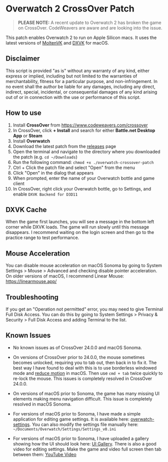 # Overwatch 2 CrossOver Patch

> **PLEASE NOTE:** A recent update to Overwatch 2 has broken the game on CrossOver. CodeWeavers are aware and are looking into the issue.

This patch enables Overwatch 2 to run on Apple Silicon macs. It uses the latest
versions of [MoltenVK](https://github.com/KhronosGroup/MoltenVK "MoltenVK") and
[DXVK](https://github.com/Gcenx/DXVK-macOS "DXVK") for macOS.

## Disclaimer

This script is provided "as is" without any warranty of any kind, either express
or implied, including but not limited to the warranties of merchantability,
fitness for a particular purpose, and non-infringement. In no event shall the
author be liable for any damages, including any direct, indirect, special,
incidental, or consequential damages of any kind arising out of or in connection
with the use or performance of this script.

## How to use

1. Install **CrossOver** from https://www.codeweavers.com/crossover
2. In CrossOver, click **+ Install** and search for either **Battle.net Desktop
   App** or **Steam**
3. Install **Overwatch**
4. Download the latest patch from the
   [releases](https://github.com/Marqasa/overwatch-crossover-patch/releases)
   page
5. Open the terminal and navigate to the directory where you downloaded the
   patch (e.g. `cd ~/Downloads`)
6. Run the following command: `chmod +x ./overwatch-crossover-patch`
7. Ctrl + Click the patch file and select "Open" from the menu
8. Click "Open" in the dialog that appears
9. When prompted, enter the name of your Overwatch bottle and game client
10. In CrossOver, right click your Overwatch bottle, go to Settings, and enable
    `DXVK Backend for D3D11`

## DXVK Cache

When the game first launches, you will see a message in the bottom left corner
while DXVK loads. The game will run slowly until this message disappears. I
recommend waiting on the login screen and then go to the practice range to test
performance.

## Mouse Acceleration

You can disable mouse acceleration on macOS Sonoma by going to System Settings >
Mouse > Advanced and checking disable pointer acceleration. On older versions of
macOS, I recommend Linear Mouse: https://linearmouse.app/

## Troubleshooting

If you get an "Operation not permitted" error, you may need to give Terminal
Full Disk Access. You can do this by going to System Settings > Privacy &
Security > Full Disk Access and adding Terminal to the list.

## Known Issues

-   No known issues as of CrossOver 24.0.0 and macOS Sonoma.

-   On versions of CrossOver prior to 24.0.0, the mouse sometimes becomes
    unlocked, requiring you to tab out, then back in to fix it. The best way I
    have found to deal with this is to use borderless windowed mode and
    [reduce motion](https://support.apple.com/en-gb/guide/mac-help/mchlc03f57a1/mac)
    in macOS. Then use `cmd + tab` twice quickly to re-lock the mouse. This issues
    is completely resolved in CrossOver 24.0.0.

-   On versions of macOS prior to Sonoma, the game has many missing UI elements
    making menu navigation difficult. This issue is completely resolved in macOS
    Sonoma.

-   For versions of macOS prior to Sonoma, I have made a simple application for
    editing game settings. It is available here:
    [overwatch-settings](https://github.com/Marqasa/overwatch-settings). You can
    also modify the settings file manually here:
    `~/Documents/Overwatch/Settings/Settings_v0.ini`

-   For versions of macOS prior to Sonoma, I have uploaded a gallery showing how
    the UI should look here: [UI Gallery](https://imgur.com/a/exzsCBi). There is
    also a good video for editing settings. Make the game and video full screen
    then tab between them:
    [YouTube Video](https://www.youtube.com/watch?v=tgS_OGABrGY)
